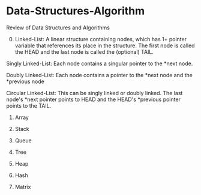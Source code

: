 # Data-Structures-Algorithm
Review of Data Structures and Algorithms


0. Linked-List:   A linear structure containing nodes, which has 1+ pointer variable that references its place in the structure.
                  The first node is called the HEAD and the last node is called the (optional) TAIL.

Singly Linked-List: Each node contains a singular pointer to the *next node.

Doubly Linked-List: Each node contains a pointer to the *next node and the *previous node

Circular Linked-List: This can be singly linked or doubly linked. 
                      The last node's *next pointer points to HEAD and the HEAD's *previous pointer points to the TAIL.


1. Array

2. Stack

3. Queue

4. Tree

5. Heap

6. Hash

7. Matrix
